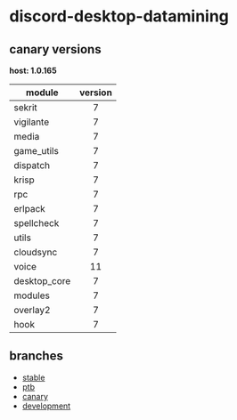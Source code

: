 # discord-desktop-datamining

## canary versions

**host: 1.0.165**

| module | version |
| ------ | :-----: |
| sekrit | 7 |
| vigilante | 7 |
| media | 7 |
| game_utils | 7 |
| dispatch | 7 |
| krisp | 7 |
| rpc | 7 |
| erlpack | 7 |
| spellcheck | 7 |
| utils | 7 |
| cloudsync | 7 |
| voice | 11 |
| desktop_core | 7 |
| modules | 7 |
| overlay2 | 7 |
| hook | 7 |

## branches

- [stable](https://github.com/OpenAsar/discord-desktop-datamining/tree/stable)
- [ptb](https://github.com/OpenAsar/discord-desktop-datamining/tree/ptb)
- [canary](https://github.com/OpenAsar/discord-desktop-datamining/tree/canary)
- [development](https://github.com/OpenAsar/discord-desktop-datamining/tree/development)